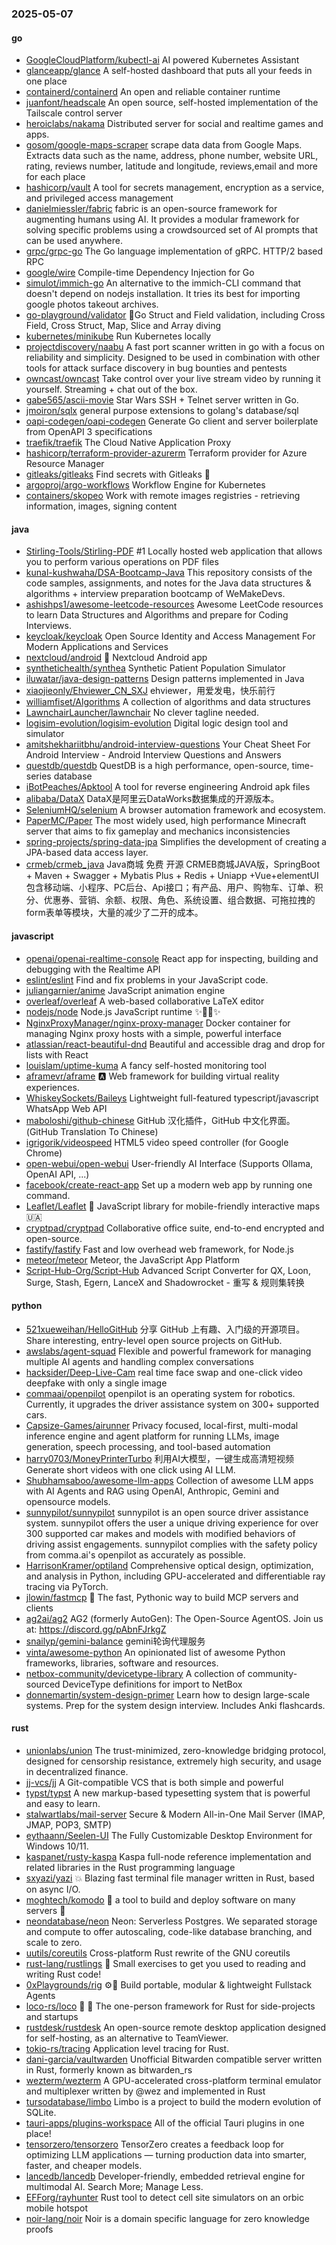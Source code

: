 ### 2025-05-07

#### go
* [GoogleCloudPlatform/kubectl-ai](https://github.com/GoogleCloudPlatform/kubectl-ai) AI powered Kubernetes Assistant
* [glanceapp/glance](https://github.com/glanceapp/glance) A self-hosted dashboard that puts all your feeds in one place
* [containerd/containerd](https://github.com/containerd/containerd) An open and reliable container runtime
* [juanfont/headscale](https://github.com/juanfont/headscale) An open source, self-hosted implementation of the Tailscale control server
* [heroiclabs/nakama](https://github.com/heroiclabs/nakama) Distributed server for social and realtime games and apps.
* [gosom/google-maps-scraper](https://github.com/gosom/google-maps-scraper) scrape data data from Google Maps. Extracts data such as the name, address, phone number, website URL, rating, reviews number, latitude and longitude, reviews,email and more for each place
* [hashicorp/vault](https://github.com/hashicorp/vault) A tool for secrets management, encryption as a service, and privileged access management
* [danielmiessler/fabric](https://github.com/danielmiessler/fabric) fabric is an open-source framework for augmenting humans using AI. It provides a modular framework for solving specific problems using a crowdsourced set of AI prompts that can be used anywhere.
* [grpc/grpc-go](https://github.com/grpc/grpc-go) The Go language implementation of gRPC. HTTP/2 based RPC
* [google/wire](https://github.com/google/wire) Compile-time Dependency Injection for Go
* [simulot/immich-go](https://github.com/simulot/immich-go) An alternative to the immich-CLI command that doesn't depend on nodejs installation. It tries its best for importing google photos takeout archives.
* [go-playground/validator](https://github.com/go-playground/validator) 💯Go Struct and Field validation, including Cross Field, Cross Struct, Map, Slice and Array diving
* [kubernetes/minikube](https://github.com/kubernetes/minikube) Run Kubernetes locally
* [projectdiscovery/naabu](https://github.com/projectdiscovery/naabu) A fast port scanner written in go with a focus on reliability and simplicity. Designed to be used in combination with other tools for attack surface discovery in bug bounties and pentests
* [owncast/owncast](https://github.com/owncast/owncast) Take control over your live stream video by running it yourself. Streaming + chat out of the box.
* [gabe565/ascii-movie](https://github.com/gabe565/ascii-movie) Star Wars SSH + Telnet server written in Go.
* [jmoiron/sqlx](https://github.com/jmoiron/sqlx) general purpose extensions to golang's database/sql
* [oapi-codegen/oapi-codegen](https://github.com/oapi-codegen/oapi-codegen) Generate Go client and server boilerplate from OpenAPI 3 specifications
* [traefik/traefik](https://github.com/traefik/traefik) The Cloud Native Application Proxy
* [hashicorp/terraform-provider-azurerm](https://github.com/hashicorp/terraform-provider-azurerm) Terraform provider for Azure Resource Manager
* [gitleaks/gitleaks](https://github.com/gitleaks/gitleaks) Find secrets with Gitleaks 🔑
* [argoproj/argo-workflows](https://github.com/argoproj/argo-workflows) Workflow Engine for Kubernetes
* [containers/skopeo](https://github.com/containers/skopeo) Work with remote images registries - retrieving information, images, signing content

#### java
* [Stirling-Tools/Stirling-PDF](https://github.com/Stirling-Tools/Stirling-PDF) #1 Locally hosted web application that allows you to perform various operations on PDF files
* [kunal-kushwaha/DSA-Bootcamp-Java](https://github.com/kunal-kushwaha/DSA-Bootcamp-Java) This repository consists of the code samples, assignments, and notes for the Java data structures & algorithms + interview preparation bootcamp of WeMakeDevs.
* [ashishps1/awesome-leetcode-resources](https://github.com/ashishps1/awesome-leetcode-resources) Awesome LeetCode resources to learn Data Structures and Algorithms and prepare for Coding Interviews.
* [keycloak/keycloak](https://github.com/keycloak/keycloak) Open Source Identity and Access Management For Modern Applications and Services
* [nextcloud/android](https://github.com/nextcloud/android) 📱 Nextcloud Android app
* [synthetichealth/synthea](https://github.com/synthetichealth/synthea) Synthetic Patient Population Simulator
* [iluwatar/java-design-patterns](https://github.com/iluwatar/java-design-patterns) Design patterns implemented in Java
* [xiaojieonly/Ehviewer_CN_SXJ](https://github.com/xiaojieonly/Ehviewer_CN_SXJ) ehviewer，用爱发电，快乐前行
* [williamfiset/Algorithms](https://github.com/williamfiset/Algorithms) A collection of algorithms and data structures
* [LawnchairLauncher/lawnchair](https://github.com/LawnchairLauncher/lawnchair) No clever tagline needed.
* [logisim-evolution/logisim-evolution](https://github.com/logisim-evolution/logisim-evolution) Digital logic design tool and simulator
* [amitshekhariitbhu/android-interview-questions](https://github.com/amitshekhariitbhu/android-interview-questions) Your Cheat Sheet For Android Interview - Android Interview Questions and Answers
* [questdb/questdb](https://github.com/questdb/questdb) QuestDB is a high performance, open-source, time-series database
* [iBotPeaches/Apktool](https://github.com/iBotPeaches/Apktool) A tool for reverse engineering Android apk files
* [alibaba/DataX](https://github.com/alibaba/DataX) DataX是阿里云DataWorks数据集成的开源版本。
* [SeleniumHQ/selenium](https://github.com/SeleniumHQ/selenium) A browser automation framework and ecosystem.
* [PaperMC/Paper](https://github.com/PaperMC/Paper) The most widely used, high performance Minecraft server that aims to fix gameplay and mechanics inconsistencies
* [spring-projects/spring-data-jpa](https://github.com/spring-projects/spring-data-jpa) Simplifies the development of creating a JPA-based data access layer.
* [crmeb/crmeb_java](https://github.com/crmeb/crmeb_java) Java商城 免费 开源 CRMEB商城JAVA版，SpringBoot + Maven + Swagger + Mybatis Plus + Redis + Uniapp +Vue+elementUI 包含移动端、小程序、PC后台、Api接口；有产品、用户、购物车、订单、积分、优惠券、营销、余额、权限、角色、系统设置、组合数据、可拖拉拽的form表单等模块，大量的减少了二开的成本。

#### javascript
* [openai/openai-realtime-console](https://github.com/openai/openai-realtime-console) React app for inspecting, building and debugging with the Realtime API
* [eslint/eslint](https://github.com/eslint/eslint) Find and fix problems in your JavaScript code.
* [juliangarnier/anime](https://github.com/juliangarnier/anime) JavaScript animation engine
* [overleaf/overleaf](https://github.com/overleaf/overleaf) A web-based collaborative LaTeX editor
* [nodejs/node](https://github.com/nodejs/node) Node.js JavaScript runtime ✨🐢🚀✨
* [NginxProxyManager/nginx-proxy-manager](https://github.com/NginxProxyManager/nginx-proxy-manager) Docker container for managing Nginx proxy hosts with a simple, powerful interface
* [atlassian/react-beautiful-dnd](https://github.com/atlassian/react-beautiful-dnd) Beautiful and accessible drag and drop for lists with React
* [louislam/uptime-kuma](https://github.com/louislam/uptime-kuma) A fancy self-hosted monitoring tool
* [aframevr/aframe](https://github.com/aframevr/aframe) 🅰️ Web framework for building virtual reality experiences.
* [WhiskeySockets/Baileys](https://github.com/WhiskeySockets/Baileys) Lightweight full-featured typescript/javascript WhatsApp Web API
* [maboloshi/github-chinese](https://github.com/maboloshi/github-chinese) GitHub 汉化插件，GitHub 中文化界面。 (GitHub Translation To Chinese)
* [igrigorik/videospeed](https://github.com/igrigorik/videospeed) HTML5 video speed controller (for Google Chrome)
* [open-webui/open-webui](https://github.com/open-webui/open-webui) User-friendly AI Interface (Supports Ollama, OpenAI API, ...)
* [facebook/create-react-app](https://github.com/facebook/create-react-app) Set up a modern web app by running one command.
* [Leaflet/Leaflet](https://github.com/Leaflet/Leaflet) 🍃 JavaScript library for mobile-friendly interactive maps 🇺🇦
* [cryptpad/cryptpad](https://github.com/cryptpad/cryptpad) Collaborative office suite, end-to-end encrypted and open-source.
* [fastify/fastify](https://github.com/fastify/fastify) Fast and low overhead web framework, for Node.js
* [meteor/meteor](https://github.com/meteor/meteor) Meteor, the JavaScript App Platform
* [Script-Hub-Org/Script-Hub](https://github.com/Script-Hub-Org/Script-Hub) Advanced Script Converter for QX, Loon, Surge, Stash, Egern, LanceX and Shadowrocket - 重写 & 规则集转换

#### python
* [521xueweihan/HelloGitHub](https://github.com/521xueweihan/HelloGitHub) 分享 GitHub 上有趣、入门级的开源项目。Share interesting, entry-level open source projects on GitHub.
* [awslabs/agent-squad](https://github.com/awslabs/agent-squad) Flexible and powerful framework for managing multiple AI agents and handling complex conversations
* [hacksider/Deep-Live-Cam](https://github.com/hacksider/Deep-Live-Cam) real time face swap and one-click video deepfake with only a single image
* [commaai/openpilot](https://github.com/commaai/openpilot) openpilot is an operating system for robotics. Currently, it upgrades the driver assistance system on 300+ supported cars.
* [Capsize-Games/airunner](https://github.com/Capsize-Games/airunner) Privacy focused, local-first, multi-modal inference engine and agent platform for running LLMs, image generation, speech processing, and tool-based automation
* [harry0703/MoneyPrinterTurbo](https://github.com/harry0703/MoneyPrinterTurbo) 利用AI大模型，一键生成高清短视频 Generate short videos with one click using AI LLM.
* [Shubhamsaboo/awesome-llm-apps](https://github.com/Shubhamsaboo/awesome-llm-apps) Collection of awesome LLM apps with AI Agents and RAG using OpenAI, Anthropic, Gemini and opensource models.
* [sunnypilot/sunnypilot](https://github.com/sunnypilot/sunnypilot) sunnypilot is an open source driver assistance system. sunnypilot offers the user a unique driving experience for over 300 supported car makes and models with modified behaviors of driving assist engagements. sunnypilot complies with the safety policy from comma.ai's openpilot as accurately as possible.
* [HarrisonKramer/optiland](https://github.com/HarrisonKramer/optiland) Comprehensive optical design, optimization, and analysis in Python, including GPU-accelerated and differentiable ray tracing via PyTorch.
* [jlowin/fastmcp](https://github.com/jlowin/fastmcp) 🚀 The fast, Pythonic way to build MCP servers and clients
* [ag2ai/ag2](https://github.com/ag2ai/ag2) AG2 (formerly AutoGen): The Open-Source AgentOS. Join us at: https://discord.gg/pAbnFJrkgZ
* [snailyp/gemini-balance](https://github.com/snailyp/gemini-balance) gemini轮询代理服务
* [vinta/awesome-python](https://github.com/vinta/awesome-python) An opinionated list of awesome Python frameworks, libraries, software and resources.
* [netbox-community/devicetype-library](https://github.com/netbox-community/devicetype-library) A collection of community-sourced DeviceType definitions for import to NetBox
* [donnemartin/system-design-primer](https://github.com/donnemartin/system-design-primer) Learn how to design large-scale systems. Prep for the system design interview. Includes Anki flashcards.

#### rust
* [unionlabs/union](https://github.com/unionlabs/union) The trust-minimized, zero-knowledge bridging protocol, designed for censorship resistance, extremely high security, and usage in decentralized finance.
* [jj-vcs/jj](https://github.com/jj-vcs/jj) A Git-compatible VCS that is both simple and powerful
* [typst/typst](https://github.com/typst/typst) A new markup-based typesetting system that is powerful and easy to learn.
* [stalwartlabs/mail-server](https://github.com/stalwartlabs/mail-server) Secure & Modern All-in-One Mail Server (IMAP, JMAP, POP3, SMTP)
* [eythaann/Seelen-UI](https://github.com/eythaann/Seelen-UI) The Fully Customizable Desktop Environment for Windows 10/11.
* [kaspanet/rusty-kaspa](https://github.com/kaspanet/rusty-kaspa) Kaspa full-node reference implementation and related libraries in the Rust programming language
* [sxyazi/yazi](https://github.com/sxyazi/yazi) 💥 Blazing fast terminal file manager written in Rust, based on async I/O.
* [moghtech/komodo](https://github.com/moghtech/komodo) 🦎 a tool to build and deploy software on many servers 🦎
* [neondatabase/neon](https://github.com/neondatabase/neon) Neon: Serverless Postgres. We separated storage and compute to offer autoscaling, code-like database branching, and scale to zero.
* [uutils/coreutils](https://github.com/uutils/coreutils) Cross-platform Rust rewrite of the GNU coreutils
* [rust-lang/rustlings](https://github.com/rust-lang/rustlings) 🦀 Small exercises to get you used to reading and writing Rust code!
* [0xPlaygrounds/rig](https://github.com/0xPlaygrounds/rig) ⚙️🦀 Build portable, modular & lightweight Fullstack Agents
* [loco-rs/loco](https://github.com/loco-rs/loco) 🚂 🦀 The one-person framework for Rust for side-projects and startups
* [rustdesk/rustdesk](https://github.com/rustdesk/rustdesk) An open-source remote desktop application designed for self-hosting, as an alternative to TeamViewer.
* [tokio-rs/tracing](https://github.com/tokio-rs/tracing) Application level tracing for Rust.
* [dani-garcia/vaultwarden](https://github.com/dani-garcia/vaultwarden) Unofficial Bitwarden compatible server written in Rust, formerly known as bitwarden_rs
* [wezterm/wezterm](https://github.com/wezterm/wezterm) A GPU-accelerated cross-platform terminal emulator and multiplexer written by @wez and implemented in Rust
* [tursodatabase/limbo](https://github.com/tursodatabase/limbo) Limbo is a project to build the modern evolution of SQLite.
* [tauri-apps/plugins-workspace](https://github.com/tauri-apps/plugins-workspace) All of the official Tauri plugins in one place!
* [tensorzero/tensorzero](https://github.com/tensorzero/tensorzero) TensorZero creates a feedback loop for optimizing LLM applications — turning production data into smarter, faster, and cheaper models.
* [lancedb/lancedb](https://github.com/lancedb/lancedb) Developer-friendly, embedded retrieval engine for multimodal AI. Search More; Manage Less.
* [EFForg/rayhunter](https://github.com/EFForg/rayhunter) Rust tool to detect cell site simulators on an orbic mobile hotspot
* [noir-lang/noir](https://github.com/noir-lang/noir) Noir is a domain specific language for zero knowledge proofs
